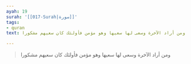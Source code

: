 ```yaml
---
ayah: 19
surah: '[[017-Surah|سورة]]'
tags:
- quran
text: ومن أراد الآخرة وسعى لها سعيها وهو مؤمن فأولئك كان سعيهم مشكورا

---
```

> ومن أراد الآخرة وسعى لها سعيها وهو مؤمن فأولئك كان سعيهم مشكورا
